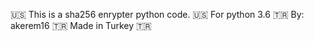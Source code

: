 :us:  This is a sha256 enrypter python code.
:us:  For python 3.6
:tr:  By: akerem16
:tr:  Made in Turkey  :tr: